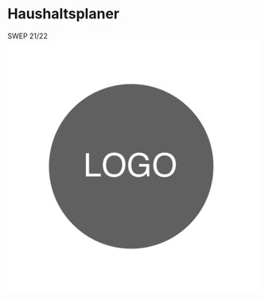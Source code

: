 # Haushaltsplaner
SWEP 21/22
![](https://github.com/Juwls/haushaltsplaner_repo/blob/main/Logo_placeholder.png "placeholder")


